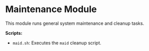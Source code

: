 # Maintenance Module

This module runs general system maintenance and cleanup tasks.

**Scripts:**
- `maid.sh`: Executes the `maid` cleanup script.